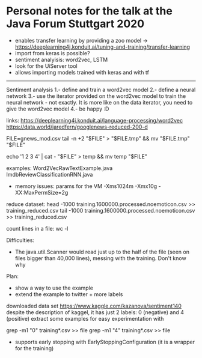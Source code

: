 # Personal notes for the talk at the Java Forum Stuttgart 2020

- enables transfer learning by providing a zoo model -> https://deeplearning4j.konduit.ai/tuning-and-training/transfer-learning
- import from keras is possible?
- sentiment analyisis: word2vec, LSTM
- look for the UiServer tool
- allows importing models trained with keras and with tf



-----------------------------
Sentiment analysis
1.- define and train a word2vec model
2.- define a neural network
3.- use the iterator provided on the word2vec model to train the neural network - not exactly. It is more like on the data iterator, you need to give the word2vec model
4.- be happy :D

links:
https://deeplearning4j.konduit.ai/language-processing/word2vec
https://data.world/jaredfern/googlenews-reduced-200-d

FILE=gnews_mod.csv
tail -n +2 "$FILE" > "$FILE.tmp" && mv "$FILE.tmp" "$FILE"

echo '1 2 3 4' | cat - "$FILE" > temp && mv temp "$FILE"

examples:
Word2VecRawTextExample.java
ImdbReviewClassificationRNN.java

- memory issues:
 params for the VM
 -Xms1024m
 -Xmx10g
 -XX:MaxPermSize=2g

reduce dataset:
head -1000 training.1600000.processed.noemoticon.csv >> training_reduced.csv
tail -1000 training.1600000.processed.noemoticon.csv >> training_reduced.csv

count lines in a file:
wc -l

Difficulties:
- The java.util.Scanner would read just up to the half of the file (seen on files bigger than 40,000 lines), messing with the training. Don't know why

Plan:

- show a way to use the example
- extend the example to twitter + more labels


downloaded data set https://www.kaggle.com/kazanova/sentiment140
despite the description of kaggel, it has just 2 labels: 0 (negative) and 4 (positive)
extract some examples for easy experimentation with

grep -m1 \"0\" training*.csv >> file
grep -m1 \"4\" training*.csv >> file

- supports early stopping with EarlyStoppingConfiguration (it is a wrapper for the training)


